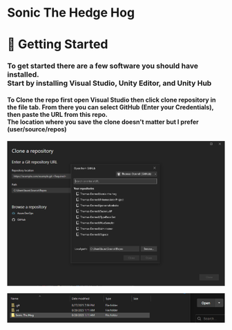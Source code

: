 Sonic The Hedge Hog
=============

# 🚀 Getting Started
### To get started there are a few software you should have installed. <br /> Start by installing **Visual Studio, Unity Editor, and Unity Hub**

#### To Clone the repo first open **Visual Studio** then click clone repository in the file tab. From there you can select GitHub (Enter your Credentials), then paste the URL from this repo. <br /> The location where you save the clone doesn't matter but I prefer **(user/source/repos)**
![Clone](images/cloneRepo.png)

![unity](images/unityProject.png)
